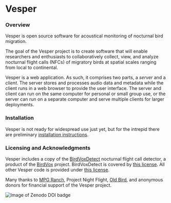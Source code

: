 Vesper
======

### Overview

Vesper is open source software for acoustical monitoring of nocturnal bird migration.

The goal of the Vesper project is to create software that will enable researchers and enthusiasts to collaboratively collect, view, and analyze nocturnal flight calls (NFCs) of migratory birds at spatial scales ranging from local to continental.

Vesper is a web application. As such, it comprises two parts, a *server* and a *client*. The server stores and processes audio data and metadata while the client runs in a web browser to provide the user interface. The server and client can run on the same computer for personal or small group use, or the server can run on a separate computer and serve multiple clients for larger deployments.

### Installation
Vesper is not ready for widespread use just yet, but for the intrepid there are preliminary [installation instructions](https://github.com/HaroldMills/Vesper/wiki/Installing-Vesper).

### Licensing and Acknowledgments

Vesper includes a copy of the [BirdVoxDetect](https://github.com/BirdVox/birdvoxdetect) nocturnal flight call detector, a product of the [BirdVox](https://wp.nyu.edu/birdvox/) project. BirdVoxDetect is covered by [this license](https://github.com/BirdVox/birdvoxdetect/blob/master/LICENSE). All other Vesper code is provided under [this license](https://github.com/HaroldMills/Vesper/blob/master/LICENSE).

Many thanks to [MPG Ranch](http://mpgranch.com), Project Night Flight, [Old Bird](http://oldbird.org), and anonymous donors for financial support of the Vesper project.

![Image of Zenodo DOI badge](https://zenodo.org/badge/DOI/10.5281/zenodo.1020572.svg)
